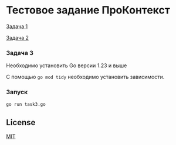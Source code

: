 # Тестовое задание ПроКонтекст

[Задача 1](task1.md)

[Задача 2](task2.md)

### Задача 3

Необходимо установить Go версии 1.23 и выше

С помощью `go mod tidy` необходимо установить зависимости.

### Запуск

```bash
go run task3.go
```

## License

[MIT](https://choosealicense.com/licenses/mit/)